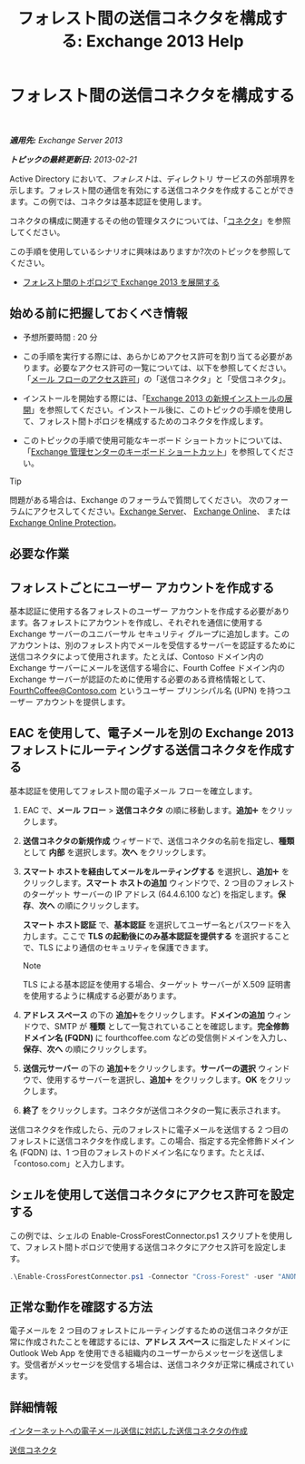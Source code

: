 ﻿---
title: 'フォレスト間の送信コネクタを構成する: Exchange 2013 Help'
TOCTitle: フォレスト間の送信コネクタを構成する
ms:assetid: 7840d172-071e-4f13-9379-2fe1eee1a7cc
ms:mtpsurl: https://technet.microsoft.com/ja-jp/library/JJ945053(v=EXCHG.150)
ms:contentKeyID: 52057839
ms.date: 04/24/2018
mtps_version: v=EXCHG.150
ms.translationtype: HT
---

# フォレスト間の送信コネクタを構成する

 

_**適用先:** Exchange Server 2013_

_**トピックの最終更新日:** 2013-02-21_

Active Directory において、*フォレスト*は、ディレクトリ サービスの外部境界を示します。フォレスト間の通信を有効にする送信コネクタを作成することができます。この例では、コネクタは基本認証を使用します。

コネクタの構成に関連するその他の管理タスクについては、「[コネクタ](connectors-exchange-2013-help.md)」を参照してください。

この手順を使用しているシナリオに興味はありますか?次のトピックを参照してください。

  - [フォレスト間のトポロジで Exchange 2013 を展開する](deploy-exchange-2013-in-a-cross-forest-topology-exchange-2013-help.md)

## 始める前に把握しておくべき情報

  - 予想所要時間 : 20 分

  - この手順を実行する際には、あらかじめアクセス許可を割り当てる必要があります。必要なアクセス許可の一覧については、以下を参照してください。「[メール フローのアクセス許可](mail-flow-permissions-exchange-2013-help.md)」の「送信コネクタ」と「受信コネクタ」。

  - インストールを開始する際には、「[Exchange 2013 の新規インストールの展開](deploy-a-new-installation-of-exchange-2013-exchange-2013-help.md)」を参照してください。インストール後に、このトピックの手順を使用して、フォレスト間トポロジを構成するためのコネクタを作成します。

  - このトピックの手順で使用可能なキーボード ショートカットについては、「[Exchange 管理センターのキーボード ショートカット](keyboard-shortcuts-in-the-exchange-admin-center-exchange-online-protection-help.md)」を参照してください。


> [!TIP]
> 問題がある場合は、Exchange のフォーラムで質問してください。 次のフォーラムにアクセスしてください。<A href="https://go.microsoft.com/fwlink/p/?linkid=60612">Exchange Server</A>、 <A href="https://go.microsoft.com/fwlink/p/?linkid=267542">Exchange Online</A>、 または <A href="https://go.microsoft.com/fwlink/p/?linkid=285351">Exchange Online Protection</A>。



## 必要な作業

## フォレストごとにユーザー アカウントを作成する

基本認証に使用する各フォレストのユーザー アカウントを作成する必要があります。各フォレストにアカウントを作成し、それぞれを通信に使用する Exchange サーバーのユニバーサル セキュリティ グループに追加します。このアカウントは、別のフォレスト内でメールを受信するサーバーを認証するために送信コネクタによって使用されます。たとえば、Contoso ドメイン内の Exchange サーバーにメールを送信する場合に、Fourth Coffee ドメイン内の Exchange サーバーが認証のために使用する必要のある資格情報として、FourthCoffee@Contoso.com というユーザー プリンシパル名 (UPN) を持つユーザー アカウントを提供します。

## EAC を使用して、電子メールを別の Exchange 2013 フォレストにルーティングする送信コネクタを作成する

基本認証を使用してフォレスト間の電子メール フローを確立します。

1.  EAC で、<strong>メール フロー</strong> \> <strong>送信コネクタ</strong> の順に移動します。<strong>追加</strong>![\[追加\] アイコン](images/JJ218640.c1e75329-d6d7-4073-a27d-498590bbb558(EXCHG.150).gif "[追加] アイコン") をクリックします。

2.  <strong>送信コネクタの新規作成</strong> ウィザードで、送信コネクタの名前を指定し、<strong>種類</strong> として <strong>内部</strong> を選択します。<strong>次へ</strong> をクリックします。

3.  <strong>スマート ホストを経由してメールをルーティングする</strong> を選択し、<strong>追加</strong>![\[追加\] アイコン](images/JJ218640.c1e75329-d6d7-4073-a27d-498590bbb558(EXCHG.150).gif "[追加] アイコン") をクリックします。<strong>スマート ホストの追加</strong> ウィンドウで、2 つ目のフォレストのターゲット サーバーの IP アドレス (64.4.6.100 など) を指定します。<strong>保存</strong>、<strong>次へ</strong> の順にクリックします。
    
    <strong>スマート ホスト認証</strong> で、<strong>基本認証</strong> を選択してユーザー名とパスワードを入力します。ここで <strong>TLS の起動後にのみ基本認証を提供する</strong> を選択することで、TLS により通信のセキュリティを保護できます。
    

    > [!NOTE]
    > TLS による基本認証を使用する場合、ターゲット サーバーが X.509 証明書を使用するように構成する必要があります。



4.  <strong>アドレス スペース</strong> の下の <strong>追加</strong>![\[追加\] アイコン](images/JJ218640.c1e75329-d6d7-4073-a27d-498590bbb558(EXCHG.150).gif "[追加] アイコン")をクリックします。<strong>ドメインの追加</strong> ウィンドウで、SMTP が <strong>種類</strong> として一覧されていることを確認します。<strong>完全修飾ドメイン名 (FQDN) </strong> に fourthcoffee.com などの受信側ドメインを入力し、<strong>保存</strong>、<strong>次へ</strong> の順にクリックします。

5.  <strong>送信元サーバー</strong> の下の <strong>追加</strong>![\[追加\] アイコン](images/JJ218640.c1e75329-d6d7-4073-a27d-498590bbb558(EXCHG.150).gif "[追加] アイコン")をクリックします。<strong>サーバーの選択</strong> ウィンドウで、使用するサーバーを選択し、<strong>追加</strong>![\[追加\] アイコン](images/JJ218640.c1e75329-d6d7-4073-a27d-498590bbb558(EXCHG.150).gif "[追加] アイコン") をクリックします。<strong>OK</strong> をクリックします。

6.  <strong>終了</strong> をクリックします。コネクタが送信コネクタの一覧に表示されます。

送信コネクタを作成したら、元のフォレストに電子メールを送信する 2 つ目のフォレストに送信コネクタを作成します。この場合、指定する完全修飾ドメイン名 (FQDN) は、1 つ目のフォレストのドメイン名になります。たとえば、「contoso.com」と入力します。

## シェルを使用して送信コネクタにアクセス許可を設定する

この例では、シェルの Enable-CrossForestConnector.ps1 スクリプトを使用して、フォレスト間トポロジで使用する送信コネクタにアクセス許可を設定します。

```powershell
.\Enable-CrossForestConnector.ps1 -Connector "Cross-Forest" -user "ANONYMOUS LOGON"
```

## 正常な動作を確認する方法

電子メールを 2 つ目のフォレストにルーティングするための送信コネクタが正常に作成されたことを確認するには、<strong>アドレス スペース</strong> に指定したドメインに Outlook Web App を使用できる組織内のユーザーからメッセージを送信します。受信者がメッセージを受信する場合は、送信コネクタが正常に構成されています。

## 詳細情報

[インターネットへの電子メール送信に対応した送信コネクタの作成](create-a-send-connector-for-email-sent-to-the-internet-exchange-2013-help.md)

[送信コネクタ](send-connectors-exchange-2013-help.md)


